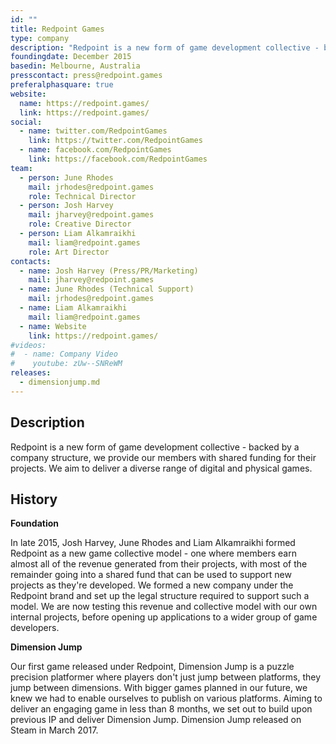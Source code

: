```yaml
---
id: ""
title: Redpoint Games
type: company
description: "Redpoint is a new form of game development collective - backed by a company structure, we provide our members with shared funding for their projects.  We aim to deliver a diverse range of digital and physical games."
foundingdate: December 2015
basedin: Melbourne, Australia
presscontact: press@redpoint.games
preferalphasquare: true
website:
  name: https://redpoint.games/
  link: https://redpoint.games/
social:
  - name: twitter.com/RedpointGames
    link: https://twitter.com/RedpointGames
  - name: facebook.com/RedpointGames
    link: https://facebook.com/RedpointGames
team:
  - person: June Rhodes
    mail: jrhodes@redpoint.games
    role: Technical Director
  - person: Josh Harvey
    mail: jharvey@redpoint.games
    role: Creative Director
  - person: Liam Alkamraikhi
    mail: liam@redpoint.games
    role: Art Director
contacts:
  - name: Josh Harvey (Press/PR/Marketing)
    mail: jharvey@redpoint.games
  - name: June Rhodes (Technical Support)
    mail: jrhodes@redpoint.games
  - name: Liam Alkamraikhi
    mail: liam@redpoint.games
  - name: Website
    link: https://redpoint.games/
#videos:
#  - name: Company Video
#    youtube: zUw--SNReWM
releases:
  - dimensionjump.md
---
```

<div>
  <h2 id="description">Description</h2>
  <p>
      Redpoint is a new form of game development collective - backed by a company structure, we provide
      our members with shared funding for their projects.  We aim to deliver a diverse range of
      digital and physical games. 
  </p>
  <h2 id="history">History</h2><strong>Foundation</strong>
  <p>
      In late 2015, Josh Harvey, June Rhodes and Liam Alkamraikhi formed Redpoint as a new game collective model - one where members earn
      almost all of the revenue generated from their projects, with most of the remainder going into a shared fund that can be used to
      support new projects as they're developed.  We formed a new company under the Redpoint brand and set up the legal structure required
      to support such a model.  We are now testing this revenue and collective model with our own internal projects, before opening
      up applications to a wider group of game developers.
  </p>
  <strong>Dimension Jump</strong>
  <p>
      Our first game released under Redpoint, Dimension Jump is a puzzle precision platformer where players don't just jump between
      platforms, they jump between dimensions.  With bigger games planned in our future, we knew we had to enable ourselves to
      publish on various platforms.  Aiming to deliver an engaging game in less than 8 months, we set out to build upon previous
      IP and deliver Dimension Jump.  Dimension Jump released on Steam in March 2017.
  </p>
</div>